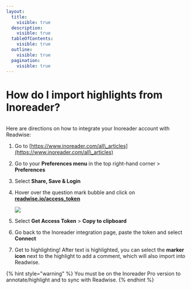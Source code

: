 ```yaml
---
layout:
  title:
    visible: true
  description:
    visible: true
  tableOfContents:
    visible: true
  outline:
    visible: true
  pagination:
    visible: true
---
```


# How do I import highlights from Inoreader?

<figure><img src="../../.gitbook/assets/image (14).png" alt=""><figcaption></figcaption></figure>

Here are directions on how to integrate your Inoreader account with Readwise:

1. Go to [https://www.inoreader.com/all\_articles](https://www.inoreader.com/all\_articles)
2. Go to your **Preferences menu** in the top right-hand corner > **Preferences**
3. Select **Share, Save & Login**
4.  Hover over the question mark bubble and click on [**readwise.io/access\_token**](http://readwise.io/access\_token)

    ![](https://d33v4339jhl8k0.cloudfront.net/docs/assets/5eb8cc86042863474d1a75fd/images/607f1c128996210f18bd52b9/file-EbMsngtIrs.png)
5. Select **Get Access Token** > **Copy to clipboard**
6. Go back to the Inoreader integration page, paste the token and select **Connect**
7. Get to highlighting! After text is highlighted, you can select the **marker icon** next to the highlight to add a comment, which will also import into Readwise.

{% hint style="warning" %}
You must be on the Inoreader Pro version to annotate/highlight and to sync with Readwise.
{% endhint %}
